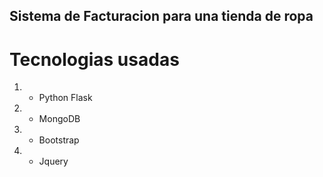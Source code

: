 ## Sistema de Facturacion para una tienda de ropa

# Tecnologias usadas
1. - Python Flask 
2. - MongoDB
3. - Bootstrap
4. - Jquery



